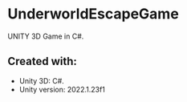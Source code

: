 # UnderworldEscapeGame
UNITY 3D Game in C#.

## Created with:
* Unity 3D: C#.
* Unity version: 2022.1.23f1 

